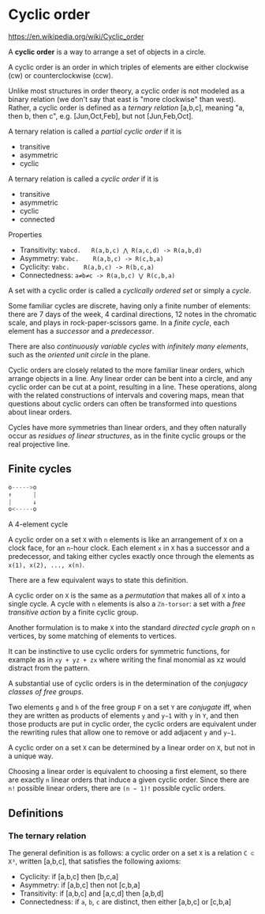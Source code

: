 # Cyclic order

https://en.wikipedia.org/wiki/Cyclic_order

A **cyclic order** is a way to arrange a set of objects in a circle.

A cyclic order is an order in which triples of elements are either clockwise (cw) or counterclockwise (ccw).


Unlike most structures in order theory, a cyclic order is not modeled as a binary relation (we don't say that east is "more clockwise" than west). Rather, a cyclic order is defined as a *ternary relation* [a,b,c], meaning "a, then b, then c", e.g. [Jun,Oct,Feb], but not [Jun,Feb,Oct].

A ternary relation is called a *partial cyclic order* if it is
- transitive
- asymmetric
- cyclic

A ternary relation is called a *cyclic order* if it is
- transitive
- asymmetric
- cyclic
- connected

Properties
- Transitivity:  `∀abcd.   R(a,b,c) ⋀ R(a,c,d) -> R(a,b,d)`
- Asymmetry:     `∀abc.    R(a,b,c) -> R(c,b,a)`
- Cyclicity:     `∀abc.    R(a,b,c) -> R(b,c,a)`
- Connectedness: `a≠b≠c -> R(a,b,c) ⋁ R(c,b,a)`


A set with a cyclic order is called a *cyclically ordered set* or simply a *cycle*.

Some familiar cycles are discrete, having only a finite number of elements: there are 7 days of the week, 4 cardinal directions, 12 notes in the chromatic scale, and  plays in rock-paper-scissors game. In a *finite cycle*, each element has a *successor* and a *predecessor*.

There are also *continuously variable cycles* with *infinitely many elements*, such as the *oriented unit circle* in the plane.

Cyclic orders are closely related to the more familiar linear orders, which arrange objects in a line. Any linear order can be bent into a circle, and any cyclic order can be cut at a point, resulting in a line. These operations, along with the related constructions of intervals and covering maps, mean that questions about cyclic orders can often be transformed into questions about linear orders.

Cycles have more symmetries than linear orders, and they often naturally occur as *residues of linear structures*, as in the finite cyclic groups or the real projective line.

## Finite cycles

```hs
o----->o
↑      |
|      ↓
o<-----o
```
A 4-element cycle


A cyclic order on a set `X` with `n` elements is like an arrangement of `X` on a clock face, for an `n`-hour clock. Each element `x` in `X` has a successor and a predecessor, and taking either cycles exactly once through the elements as `x(1), x(2), ..., x(n)`.

There are a few equivalent ways to state this definition.

A cyclic order on `X` is the same as a *permutation* that makes all of `X` into a single cycle. A cycle with `n` elements is also a `ℤn-torsor`: a set with a *free transitive action* by a finite cyclic group.

Another formulation is to make `X` into the standard *directed cycle graph* on `n` vertices, by some matching of elements to vertices.

It can be instinctive to use cyclic orders for symmetric functions, for example as in `xy + yz + zx` where writing the final monomial as xz would distract from the pattern.

A substantial use of cyclic orders is in the determination of the *conjugacy classes of free groups*.

Two elements `g` and `h` of the free group `F` on a set `Y` are *conjugate* iff, when they are written as products of elements `y` and `y−1` with `y` in `Y`, and then those products are put in cyclic order, the cyclic orders are equivalent under the rewriting rules that allow one to remove or add adjacent `y` and `y−1`.

A cyclic order on a set `X` can be determined by a linear order on `X`, but not in a unique way.

Choosing a linear order is equivalent to choosing a first element, so there are exactly `n` linear orders that induce a given cyclic order. Since there are `n!` possible linear orders, there are `(n − 1)!` possible cyclic orders.


## Definitions



### The ternary relation

The general definition is as follows: a cyclic order on a set `X` is a relation `C ⊂ X³`, written [a,b,c], that satisfies the following axioms:
- Cyclicity:     if [a,b,c] then [b,c,a]
- Asymmetry:     if [a,b,c] then not [c,b,a]
- Transitivity:  if [a,b,c] and [a,c,d] then [a,b,d]
- Connectedness: if `a`, `b`, `c` are distinct, then either [a,b,c] or [c,b,a]
